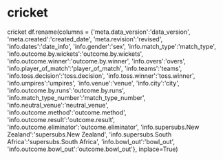 # cricket
cricket
df.rename(columns = {'meta.data_version':'data_version', 'meta.created':'created_date', 'meta.revision':'revised',
       'info.dates':'date_info', 'info.gender':'sex', 'info.match_type':'match_type',
       'info.outcome.by.wickets':'outcome.by.wickets', 'info.outcome.winner':'outcome.by.winner', 'info.overs':'overs',
       'info.player_of_match':'player_of_match', 'info.teams':'teams', 'info.toss.decision':'toss.decision',
       'info.toss.winner':'toss.winner', 'info.umpires':'umpires', 'info.venue':'venue', 'info.city':'city',
       'info.outcome.by.runs':'outcome.by.runs', 'info.match_type_number':'match_type_number', 'info.neutral_venue':'neutral_venue',
       'info.outcome.method':'outcome.method', 'info.outcome.result':'outcome.result', 'info.outcome.eliminator':'outcome.eliminator',
       'info.supersubs.New Zealand':'supersubs.New Zealand', 'info.supersubs.South Africa':'supersubs.South Africa',
       'info.bowl_out':'bowl_out', 'info.outcome.bowl_out':'outcome.bowl_out'}, inplace=True)

